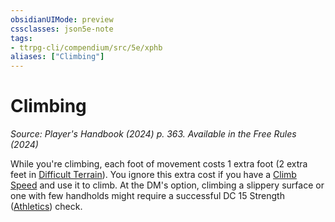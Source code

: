 ```yaml
---
obsidianUIMode: preview
cssclasses: json5e-note
tags:
- ttrpg-cli/compendium/src/5e/xphb
aliases: ["Climbing"]
---
```

# Climbing
*Source: Player's Handbook (2024) p. 363. Available in the Free Rules (2024)* 

While you're climbing, each foot of movement costs 1 extra foot (2 extra feet in [Difficult Terrain](3-Mechanics/CLI/rules/variant-rules/difficult-terrain-xphb.md)). You ignore this extra cost if you have a [Climb Speed](3-Mechanics/CLI/rules/variant-rules/climb-speed-xphb.md) and use it to climb. At the DM's option, climbing a slippery surface or one with few handholds might require a successful DC 15 Strength ([Athletics](3-Mechanics/CLI/rules/skills.md#Athletics)) check.